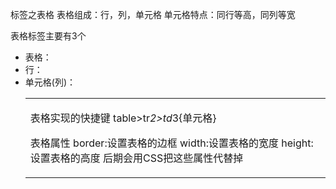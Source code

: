 标签之表格
表格组成：行，列，单元格
单元格特点：同行等高，同列等宽

表格标签主要有3个
- 表格：<table>
- 行：<tr>
- 单元格(列)：<td>


表格实现的快捷键
table>tr*2>td*3{单元格}

表格属性
border:设置表格的边框
width:设置表格的宽度
height:设置表格的高度
后期会用CSS把这些属性代替掉


